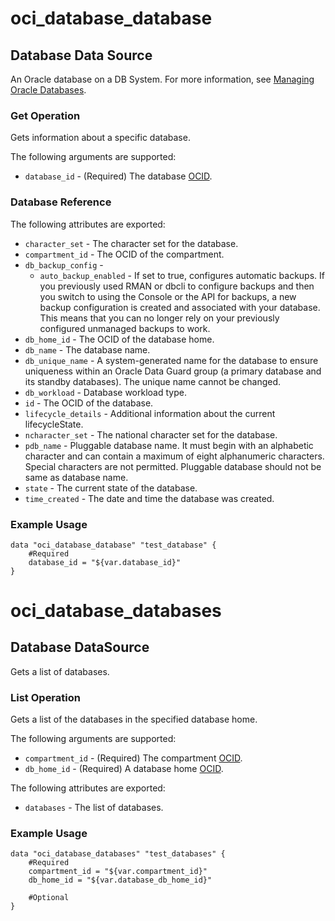 # oci\_database\_database

## Database Data Source

An Oracle database on a DB System. For more information, see [Managing Oracle Databases](https://docs.us-phoenix-1.oraclecloud.com/Content/Database/Concepts/overview.htm).

### Get Operation

Gets information about a specific database.


The following arguments are supported:

* `database_id` - (Required) The database [OCID](https://docs.us-phoenix-1.oraclecloud.com/Content/General/Concepts/identifiers.htm).

### Database Reference

The following attributes are exported:

* `character_set` - The character set for the database.
* `compartment_id` - The OCID of the compartment.
* `db_backup_config` - 
	* `auto_backup_enabled` - If set to true, configures automatic backups. If you previously used RMAN or dbcli to configure backups and then you switch to using the Console or the API for backups, a new backup configuration is created and associated with your database. This means that you can no longer rely on your previously configured unmanaged backups to work.
* `db_home_id` - The OCID of the database home.
* `db_name` - The database name.
* `db_unique_name` - A system-generated name for the database to ensure uniqueness within an Oracle Data Guard group (a primary database and its standby databases). The unique name cannot be changed. 
* `db_workload` - Database workload type.
* `id` - The OCID of the database.
* `lifecycle_details` - Additional information about the current lifecycleState.
* `ncharacter_set` - The national character set for the database.
* `pdb_name` - Pluggable database name. It must begin with an alphabetic character and can contain a maximum of eight alphanumeric characters. Special characters are not permitted. Pluggable database should not be same as database name.
* `state` - The current state of the database.
* `time_created` - The date and time the database was created.

### Example Usage

```
data "oci_database_database" "test_database" {
	#Required
	database_id = "${var.database_id}"
}
```


# oci\_database\_databases

## Database DataSource

Gets a list of databases.

### List Operation
Gets a list of the databases in the specified database home.

The following arguments are supported:

* `compartment_id` - (Required) The compartment [OCID](https://docs.us-phoenix-1.oraclecloud.com/Content/General/Concepts/identifiers.htm).
* `db_home_id` - (Required) A database home [OCID](https://docs.us-phoenix-1.oraclecloud.com/Content/General/Concepts/identifiers.htm).


The following attributes are exported:

* `databases` - The list of databases.

### Example Usage

```
data "oci_database_databases" "test_databases" {
	#Required
	compartment_id = "${var.compartment_id}"
	db_home_id = "${var.database_db_home_id}"

	#Optional
}
```